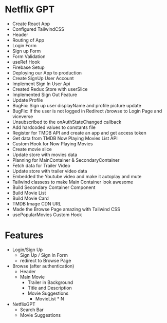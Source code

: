 # Netflix GPT

- Create React App
- Configured TailwindCSS
- Header
- Routing of App
- Login Form
- Sign up Form
- Form Validation
- useRef Hook
- Firebase Setup
- Deploying our App to production
- Create SignUp User Account
- Implement Sign In User Api
- Created Redux Store with userSlice
- Implemented Sign Out Feature
- Update Profile
- BugFix: Sign up user displayName and profile picture update
- BugFix: If the user is not logged in Redirect /browse to Login Page and viceverse
- Unsubscribed to the onAuthStateChanged callback
- Add hardcoded values to constants file
- Register for TMDB API and create an app and get access token
- Get data from TMDB Now Playing Movies List API
- Custom Hook for Now Playing Movies
- Create movie slice
- Update store with movies data
- Planning for MainContainer & SecondaryContainer
- Fetch data for Trailer Video
- Update store with trailer video data
- Embedded the Youtube video and make it autoplay and mute
- Tailwind classess to make Main Container look awesome
- Build Secondary Container Component
- Build Movie List
- Build Movie Card
- TMDB Image CDN URL
- Made the Browse Page amazing with Tailwind CSS
- usePopularMovies Custom Hook

# Features

- Login/Sign Up
  - Sign Up / Sign In Form
  - redirect to Browse Page
- Browse (after authentication)
  - Header
  - Main Movie
    - Trailer in Background
    - Title and Description
    - Movie Suggestions
      - MovieList \* N
- NetflixGPT
  - Search Bar
  - Movie Suggestions
